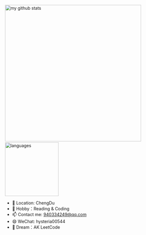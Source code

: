 <p align="left">
  <img src="https://github-readme-stats.vercel.app/api?username=syaojun&show_icons=true&theme=tokyonight" alt="my github stats" width="450"/>&nbsp;
  <img src="https://github-readme-stats.vercel.app/api/top-langs/?username=syaojun&layout=compact&theme=tokyonight" alt="languages" height="177">
</p>


- 🔭 Location: ChengDu
- 🌱 Hobby：Reading & Coding
- 📫 Contact me: 940334249@qq.com
- 😄 WeChat: hysteria00544
- 🌙 Dream：AK LeetCode 
